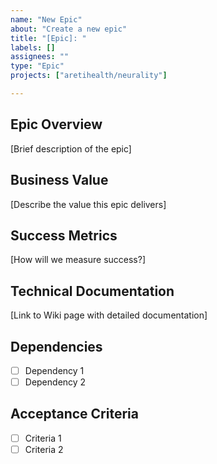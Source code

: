```yaml
---
name: "New Epic"
about: "Create a new epic"
title: "[Epic]: "
labels: []
assignees: ""
type: "Epic"
projects: ["aretihealth/neurality"]

---
```


## Epic Overview
[Brief description of the epic]

## Business Value
[Describe the value this epic delivers]

## Success Metrics
[How will we measure success?]

## Technical Documentation
[Link to Wiki page with detailed documentation]

## Dependencies
- [ ] Dependency 1
- [ ] Dependency 2

## Acceptance Criteria
- [ ] Criteria 1
- [ ] Criteria 2
